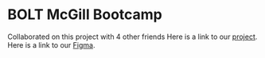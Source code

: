 # BOLT McGill Bootcamp
Collaborated on this project with 4 other friends
Here is a link to our [project](https://incrementumapp.herokuapp.com/). 
Here is a link to our [Figma](https://www.figma.com/file/rTsrAiPW5q52nB5gFq4kyR/Incrementum?node-id=0%3A1).
